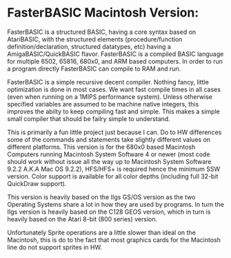 # FasterBASIC Macintosh Version:

FasterBASIC is a structured BASIC, having a core syntax based on AtariBASIC, with the structured elements (procedure/function definition/declaration, structured datatypes, etc) having a AmigaBASIC/QuickBASIC flavor.  FasterBASIC is a compiled BASIC language for multiple 6502, 65816, 680x0, and ARM based computers.  In order to run a program directly FasterBASIC can compile to RAM and run.

FasterBASIC is a simple recursive decent compiler.  Nothing fancy, little optimization is done in most cases.  We want fast compile times in all cases (even when running on a 1MIPS performance system).  Unless otherwise specified variables are assumed to be machine native integers, this improves the abilty to keep compiling fast and simple.  This makes a simple small compiler that should be failry simple to understand.

This is primarily a fun little project just because I can.  Do to HW differences some of the commands and statements take slightly different values on different platforms.  This version is for the 680x0 based Macintosh Computers running Macintosh System Software 4 or newer (most code should work without issue all the way up to Macintosh System Software 9.2.2 A.K.A Mac OS 9.2.2), HFS/HFS+ is required hence the minimum SSW version.  Color support is available for all color depths (including full 32-bit QuickDraw support).

This version is heavily based on the IIgs GS/OS version as the two Operating Systems share a lot in how they are used by programs.  In turn the IIgs version is heavily based on the C128 GEOS version, which in turn is heavily based on the Atari 8-bit (800 series) version.

Unfortunately Sprite operations are a little slower than ideal on the Macintosh, this is do to the fact that most graphics cards for the Macintosh line do not support sprites in HW.
